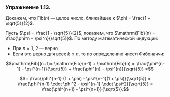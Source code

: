 ### Упражнение 1.13.
Докажем, что $\mathrm{Fib}(n)$ &mdash; целое число, ближайшее к $\phi = \frac{1 + \sqrt{5}}{2}$. 

Пусть $\psi = \frac{1 - \sqrt{5}}{2}$, покажем, что $\mathrm{Fib}(n) = \frac{\phi^n - \psi^n}{\sqrt{5}}$. По методу математической индукции:
* При $n = 1, 2$ &mdash; верно
* Если это верно для всех $k \leqslant n$, то по определению чисел Фибоначчи:
```math
\mathrm{Fib}(n+1)= \mathrm{Fib}(n-1) + \mathrm{Fib}(n) = \frac{\phi^{n-1} - \psi^{n-1}}{\sqrt{5}} + \frac{\phi^{n} - \psi^{n}}{\sqrt{5}} =
```
```math
= \frac{\phi^{n-1} (1 + \phi) - \psi^{n-1}(1 + \psi)}{\sqrt{5}} =
\frac{\phi^{n-1} \cdot \phi^2 - \psi^{n-1} \cdot \psi^2}{\sqrt{5}} = \frac{\phi^{n+1} - \psi^{n+1}}{\sqrt{5}}.
```